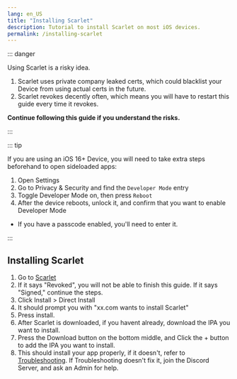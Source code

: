 ```yaml
---
lang: en_US
title: "Installing Scarlet"
description: Tutorial to install Scarlet on most iOS devices.
permalink: /installing-scarlet
---
```


::: danger

Using Scarlet is a risky idea.
1. Scarlet uses private company leaked certs, which could blacklist your Device from using actual certs in the future. 
2. Scarlet revokes decently often, which means you will have to restart this guide every time it revokes.

**Continue following this guide if you understand the risks.**


:::

::: tip

If you are using an iOS 16+ Device, you will need to take extra steps beforehand to open sideloaded apps:

1. Open Settings
1. Go to Privacy & Security and find the `Developer Mode` entry
1. Toggle Developer Mode on, then press `Reboot`
1. After the device reboots, unlock it, and confirm that you want to enable Developer Mode
  - If you have a passcode enabled, you'll need to enter it.

:::


## Installing Scarlet


1. Go to [Scarlet](https://usescarlet.com/#install) 
2. If it says "Revoked", you will not be able to finish this guide. If it says "Signed," continue the steps.
3. Click Install > Direct Install
4. It should prompt you with "xx.com wants to install Scarlet" 
5. Press install.
6. After Scarlet is downloaded, if you havent already, download the IPA you want to install.
7. Press the Download button on the bottom middle, and Click the + button to add the IPA you want to install.
8. This should install your app properly, if it doesn't, refer to [Troubleshooting](https://jermification.github.io/troubleshooting/). If Troubleshooting doesn't fix it, join the Discord Server, and ask an Admin for help.
